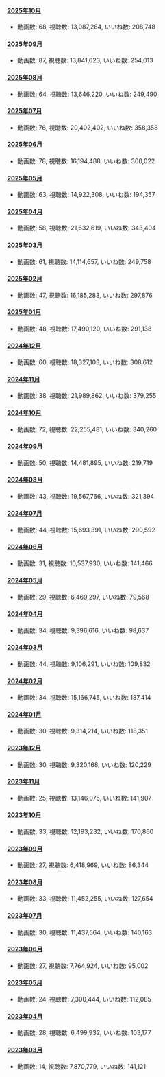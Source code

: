 #### [2025年10月](videos/202510 "wikilink")

-   動画数: 68, 視聴数: 13,087,284, いいね数: 208,748

#### [2025年09月](videos/202509 "wikilink")

-   動画数: 87, 視聴数: 13,841,623, いいね数: 254,013

#### [2025年08月](videos/202508 "wikilink")

-   動画数: 64, 視聴数: 13,646,220, いいね数: 249,490

#### [2025年07月](videos/202507 "wikilink")

-   動画数: 76, 視聴数: 20,402,402, いいね数: 358,358

#### [2025年06月](videos/202506 "wikilink")

-   動画数: 78, 視聴数: 16,194,488, いいね数: 300,022

#### [2025年05月](videos/202505 "wikilink")

-   動画数: 63, 視聴数: 14,922,308, いいね数: 194,357

#### [2025年04月](videos/202504 "wikilink")

-   動画数: 58, 視聴数: 21,632,619, いいね数: 343,404

#### [2025年03月](videos/202503 "wikilink")

-   動画数: 61, 視聴数: 14,114,657, いいね数: 249,758

#### [2025年02月](videos/202502 "wikilink")

-   動画数: 47, 視聴数: 16,185,283, いいね数: 297,876

#### [2025年01月](videos/202501 "wikilink")

-   動画数: 48, 視聴数: 17,490,120, いいね数: 291,138

#### [2024年12月](videos/202412 "wikilink")

-   動画数: 60, 視聴数: 18,327,103, いいね数: 308,612

#### [2024年11月](videos/202411 "wikilink")

-   動画数: 38, 視聴数: 21,989,862, いいね数: 379,255

#### [2024年10月](videos/202410 "wikilink")

-   動画数: 72, 視聴数: 22,255,481, いいね数: 340,260

#### [2024年09月](videos/202409 "wikilink")

-   動画数: 50, 視聴数: 14,481,895, いいね数: 219,719

#### [2024年08月](videos/202408 "wikilink")

-   動画数: 43, 視聴数: 19,567,766, いいね数: 321,394

#### [2024年07月](videos/202407 "wikilink")

-   動画数: 44, 視聴数: 15,693,391, いいね数: 290,592

#### [2024年06月](videos/202406 "wikilink")

-   動画数: 31, 視聴数: 10,537,930, いいね数: 141,466

#### [2024年05月](videos/202405 "wikilink")

-   動画数: 29, 視聴数: 6,469,297, いいね数: 79,568

#### [2024年04月](videos/202404 "wikilink")

-   動画数: 34, 視聴数: 9,396,616, いいね数: 98,637

#### [2024年03月](videos/202403 "wikilink")

-   動画数: 44, 視聴数: 9,106,291, いいね数: 109,832

#### [2024年02月](videos/202402 "wikilink")

-   動画数: 34, 視聴数: 15,166,745, いいね数: 187,414

#### [2024年01月](videos/202401 "wikilink")

-   動画数: 30, 視聴数: 9,314,214, いいね数: 118,351

#### [2023年12月](videos/202312 "wikilink")

-   動画数: 30, 視聴数: 9,320,168, いいね数: 120,229

#### [2023年11月](videos/202311 "wikilink")

-   動画数: 25, 視聴数: 13,146,075, いいね数: 141,907

#### [2023年10月](videos/202310 "wikilink")

-   動画数: 33, 視聴数: 12,193,232, いいね数: 170,860

#### [2023年09月](videos/202309 "wikilink")

-   動画数: 27, 視聴数: 6,418,969, いいね数: 86,344

#### [2023年08月](videos/202308 "wikilink")

-   動画数: 33, 視聴数: 11,452,255, いいね数: 127,654

#### [2023年07月](videos/202307 "wikilink")

-   動画数: 30, 視聴数: 11,437,564, いいね数: 140,163

#### [2023年06月](videos/202306 "wikilink")

-   動画数: 27, 視聴数: 7,764,924, いいね数: 95,002

#### [2023年05月](videos/202305 "wikilink")

-   動画数: 24, 視聴数: 7,300,444, いいね数: 112,085

#### [2023年04月](videos/202304 "wikilink")

-   動画数: 28, 視聴数: 6,499,932, いいね数: 103,177

#### [2023年03月](videos/202303 "wikilink")

-   動画数: 14, 視聴数: 7,870,779, いいね数: 141,121

